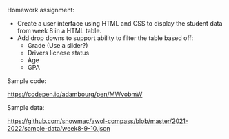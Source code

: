 Homework assignment: 
* Create a user interface using HTML and CSS to display the student data from week 8 in a HTML table. 
* Add drop downs to support ability to filter the table based off:
    * Grade (Use a slider?)
    * Drivers licnese status
    * Age 
    * GPA 

Sample code: 

https://codepen.io/adambourg/pen/MWvobmW 

Sample data: 

https://github.com/snowmac/awol-compass/blob/master/2021-2022/sample-data/week8-9-10.json
